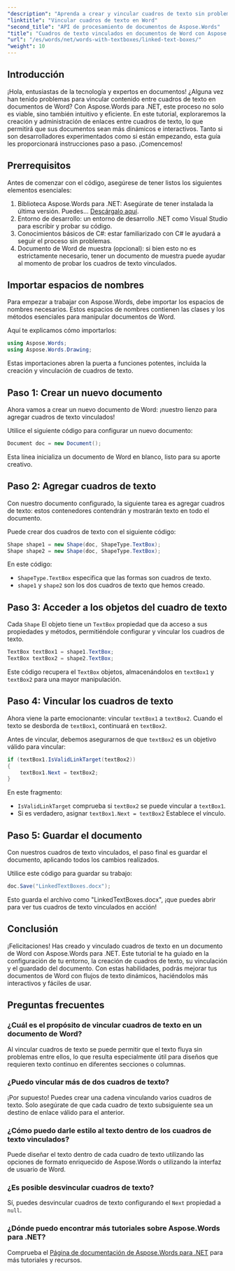 ```yaml
---
"description": "Aprenda a crear y vincular cuadros de texto sin problemas en documentos de Word con Aspose.Words para .NET. Siga nuestra guía detallada para un flujo de contenido fluido y resultados profesionales."
"linktitle": "Vincular cuadros de texto en Word"
"second_title": "API de procesamiento de documentos de Aspose.Words"
"title": "Cuadros de texto vinculados en documentos de Word con Aspose.Words para .NET"
"url": "/es/words/net/words-with-textboxes/linked-text-boxes/"
"weight": 10
---
```


## Introducción

¡Hola, entusiastas de la tecnología y expertos en documentos! ¿Alguna vez han tenido problemas para vincular contenido entre cuadros de texto en documentos de Word? Con Aspose.Words para .NET, este proceso no solo es viable, sino también intuitivo y eficiente. En este tutorial, exploraremos la creación y administración de enlaces entre cuadros de texto, lo que permitirá que sus documentos sean más dinámicos e interactivos. Tanto si son desarrolladores experimentados como si están empezando, esta guía les proporcionará instrucciones paso a paso. ¡Comencemos!

## Prerrequisitos

Antes de comenzar con el código, asegúrese de tener listos los siguientes elementos esenciales:

1. Biblioteca Aspose.Words para .NET: Asegúrate de tener instalada la última versión. Puedes... [Descárgalo aquí](https://releases.aspose.com/words/net/).
2. Entorno de desarrollo: un entorno de desarrollo .NET como Visual Studio para escribir y probar su código.
3. Conocimientos básicos de C#: estar familiarizado con C# le ayudará a seguir el proceso sin problemas.
4. Documento de Word de muestra (opcional): si bien esto no es estrictamente necesario, tener un documento de muestra puede ayudar al momento de probar los cuadros de texto vinculados.

## Importar espacios de nombres

Para empezar a trabajar con Aspose.Words, debe importar los espacios de nombres necesarios. Estos espacios de nombres contienen las clases y los métodos esenciales para manipular documentos de Word.

Aquí te explicamos cómo importarlos:

```csharp
using Aspose.Words;
using Aspose.Words.Drawing;
```

Estas importaciones abren la puerta a funciones potentes, incluida la creación y vinculación de cuadros de texto.

## Paso 1: Crear un nuevo documento

Ahora vamos a crear un nuevo documento de Word: ¡nuestro lienzo para agregar cuadros de texto vinculados!

Utilice el siguiente código para configurar un nuevo documento:

```csharp
Document doc = new Document();
```

Esta línea inicializa un documento de Word en blanco, listo para su aporte creativo.

## Paso 2: Agregar cuadros de texto

Con nuestro documento configurado, la siguiente tarea es agregar cuadros de texto: estos contenedores contendrán y mostrarán texto en todo el documento.

Puede crear dos cuadros de texto con el siguiente código:

```csharp
Shape shape1 = new Shape(doc, ShapeType.TextBox);
Shape shape2 = new Shape(doc, ShapeType.TextBox);
```

En este código:
- `ShapeType.TextBox` especifica que las formas son cuadros de texto.
- `shape1` y `shape2` son los dos cuadros de texto que hemos creado.

## Paso 3: Acceder a los objetos del cuadro de texto

Cada `Shape` El objeto tiene un `TextBox` propiedad que da acceso a sus propiedades y métodos, permitiéndole configurar y vincular los cuadros de texto.

```csharp
TextBox textBox1 = shape1.TextBox;
TextBox textBox2 = shape2.TextBox;
```

Este código recupera el `TextBox` objetos, almacenándolos en `textBox1` y `textBox2` para una mayor manipulación.

## Paso 4: Vincular los cuadros de texto

Ahora viene la parte emocionante: vincular `textBox1` a `textBox2`. Cuando el texto se desborda de `textBox1`, continuará en `textBox2`.

Antes de vincular, debemos asegurarnos de que `textBox2` es un objetivo válido para vincular:

```csharp
if (textBox1.IsValidLinkTarget(textBox2))
{
    textBox1.Next = textBox2;
}
```

En este fragmento:
- `IsValidLinkTarget` comprueba si `textBox2` se puede vincular a `textBox1`.
- Si es verdadero, asignar `textBox1.Next = textBox2` Establece el vínculo.

## Paso 5: Guardar el documento

Con nuestros cuadros de texto vinculados, el paso final es guardar el documento, aplicando todos los cambios realizados.

Utilice este código para guardar su trabajo:

```csharp
doc.Save("LinkedTextBoxes.docx");
```

Esto guarda el archivo como "LinkedTextBoxes.docx", ¡que puedes abrir para ver tus cuadros de texto vinculados en acción!

## Conclusión

¡Felicitaciones! Has creado y vinculado cuadros de texto en un documento de Word con Aspose.Words para .NET. Este tutorial te ha guiado en la configuración de tu entorno, la creación de cuadros de texto, su vinculación y el guardado del documento. Con estas habilidades, podrás mejorar tus documentos de Word con flujos de texto dinámicos, haciéndolos más interactivos y fáciles de usar.

## Preguntas frecuentes

### ¿Cuál es el propósito de vincular cuadros de texto en un documento de Word?  
Al vincular cuadros de texto se puede permitir que el texto fluya sin problemas entre ellos, lo que resulta especialmente útil para diseños que requieren texto continuo en diferentes secciones o columnas.

### ¿Puedo vincular más de dos cuadros de texto?  
¡Por supuesto! Puedes crear una cadena vinculando varios cuadros de texto. Solo asegúrate de que cada cuadro de texto subsiguiente sea un destino de enlace válido para el anterior.

### ¿Cómo puedo darle estilo al texto dentro de los cuadros de texto vinculados?  
Puede diseñar el texto dentro de cada cuadro de texto utilizando las opciones de formato enriquecido de Aspose.Words o utilizando la interfaz de usuario de Word.

### ¿Es posible desvincular cuadros de texto?  
Sí, puedes desvincular cuadros de texto configurando el `Next` propiedad a `null`.

### ¿Dónde puedo encontrar más tutoriales sobre Aspose.Words para .NET?  
Comprueba el [Página de documentación de Aspose.Words para .NET](https://reference.aspose.com/words/net/) para más tutoriales y recursos.